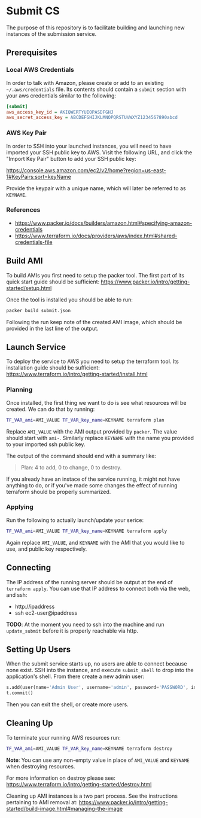 # Submit CS

The purpose of this repository is to facilitate building and launching new
instances of the submission service.

## Prerequisites

### Local AWS Credentials

In order to talk with Amazon, please create or add to an existing
`~/.aws/credentials` file. Its contents should contain a `submit` section with
your aws credentials similar to the following:

```ini
[submit]
aws_access_key_id = AKIQWERTYUIOPASDFGHJ
aws_secret_access_key = ABCDEFGHIJKLMNOPQRSTUVWXYZ1234567890abcd
```

### AWS Key Pair

In order to SSH into your launched instances, you will need to have imported
your SSH public key to AWS. Visit the following URL, and click the "Import Key
Pair" button to add your SSH public key:

https://console.aws.amazon.com/ec2/v2/home?region=us-east-1#KeyPairs:sort=keyName

Provide the keypair with a unique name, which will later be referred to as
`KEYNAME`.

### References

* https://www.packer.io/docs/builders/amazon.html#specifying-amazon-credentials
* https://www.terraform.io/docs/providers/aws/index.html#shared-credentials-file

## Build AMI

To build AMIs you first need to setup the packer tool. The first part of its
quick start guide should be sufficient:
https://www.packer.io/intro/getting-started/setup.html

Once the tool is installed you should be able to run:

```sh
packer build submit.json
```

Following the run keep note of the created AMI image, which should be provided
in the last line of the output.

## Launch Service

To deploy the service to AWS you need to setup the terraform tool. Its
installation guide should be sufficient:
https://www.terraform.io/intro/getting-started/install.html

### Planning

Once installed, the first thing we want to do is see what resources will be
created. We can do that by running:

```sh
TF_VAR_ami=AMI_VALUE TF_VAR_key_name=KEYNAME terraform plan
```

Replace `AMI_VALUE` with the AMI output provided by `packer`. The value should
start with `ami-`. Similarly replace `KEYNAME` with the name you provided to
your imported ssh public key.

The output of the command should end with a summary like:

> Plan: 4 to add, 0 to change, 0 to destroy.

If you already have an instace of the service running, it might not have
anything to do, or if you've made some changes the effect of running terraform
should be properly summarized.

### Applying

Run the following to actually launch/update your serice:

```sh
TF_VAR_ami=AMI_VALUE TF_VAR_key_name=KEYNAME terraform apply
```

Again replace `AMI_VALUE`, and `KEYNAME` with the AMI that you would like to
use, and public key respectively.

## Connecting

The IP address of the running server should be output at the end of `terraform
apply`. You can use that IP address to connect both via the web, and ssh:

* http://ipaddress
* ssh ec2-user@ipaddress

__TODO__: At the moment you need to ssh into the machine and run
`update_submit` before it is properly reachable via http.

## Setting Up Users

When the submit service starts up, no users are able to connect because none
exist. SSH into the instance, and execute `submit_shell` to drop into the
application's shell. From there create a new admin user:

```python
s.add(user(name='Admin User', username='admin', password='PASSWORD', is_admin=True))
t.commit()
```

Then you can exit the shell, or create more users.

## Cleaning Up

To terminate your running AWS resources run:

```sh
TF_VAR_ami=AMI_VALUE TF_VAR_key_name=KEYNAME terraform destroy
```

__Note__: You can use any non-empty value in place of `AMI_VALUE` and `KEYNAME`
when destroying resources.

For more information on destroy please see:
https://www.terraform.io/intro/getting-started/destroy.html

Cleaning up AMI instances is a two part process. See the instructions
pertaining to AMI removal at:
https://www.packer.io/intro/getting-started/build-image.html#managing-the-image
